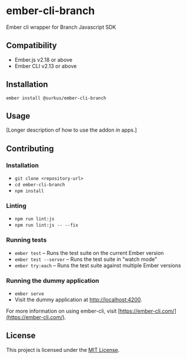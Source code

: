ember-cli-branch
==============================================================================

Ember cli wrapper for Branch Javascript SDK


Compatibility
------------------------------------------------------------------------------

* Ember.js v2.18 or above
* Ember CLI v2.13 or above


Installation
------------------------------------------------------------------------------

```
ember install @surkus/ember-cli-branch
```


Usage
------------------------------------------------------------------------------

[Longer description of how to use the addon in apps.]


Contributing
------------------------------------------------------------------------------

### Installation

* `git clone <repository-url>`
* `cd ember-cli-branch`
* `npm install`

### Linting

* `npm run lint:js`
* `npm run lint:js -- --fix`

### Running tests

* `ember test` – Runs the test suite on the current Ember version
* `ember test --server` – Runs the test suite in "watch mode"
* `ember try:each` – Runs the test suite against multiple Ember versions

### Running the dummy application

* `ember serve`
* Visit the dummy application at [http://localhost:4200](http://localhost:4200).

For more information on using ember-cli, visit [https://ember-cli.com/](https://ember-cli.com/).

License
------------------------------------------------------------------------------

This project is licensed under the [MIT License](LICENSE.md).
